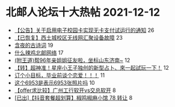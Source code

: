 # 北邮人论坛十大热帖 2021-12-12

- [【公告】关于启用电子校园卡实现无卡支付试运行的通知](https://bbs.byr.cn/article/CampusCard/22885) 26
- [【已恢复】西土城校区无线网汇聚设备故障](https://bbs.byr.cn/article/BUPTNet/106808) 23
- [含夜的古诗词](https://bbs.byr.cn/article/Poetry/35661) 19
- [什么辣鸡北邮网络](https://bbs.byr.cn/article/Talking/6320069) 17
- [(附王道)帮96年亲姐姐征友啦，坐标山东济南~](https://bbs.byr.cn/article/Friends/2012134) 12
- [【转】超神准！星座小王子独创的新型占卜、來一起試玩一下！](https://bbs.byr.cn/article/Constellations/326533) 12
- [订个小目标，毕业前谈个恋爱！！！](https://bbs.byr.cn/article/Feeling/3181484) 11
- [这个6953是表示6953张照片吗](https://bbs.byr.cn/article/Picture/3308049) 10
- [【offer求比较】广州工行软开vs交总软开](https://bbs.byr.cn/article/Job/2151697) 8
- [[已出]【抖音套餐超划算】椒鸣椒麻小馆 78 转让](https://bbs.byr.cn/article/Food/517429) 8


